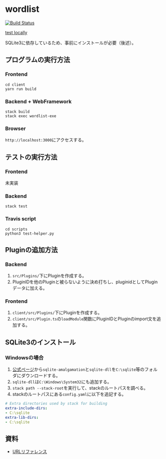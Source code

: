 # wordlist
[![Build Status](https://travis-ci.com/kanatatsu64/wordlist.svg?branch=master)](https://travis-ci.com/github/kanatatsu64/wordlist)

[test locally](http://localhost:3000)

SQLite3に依存しているため、事前にインストールが必要（後述）。

## プログラムの実行方法

### Frontend

```shell
cd client
yarn run build
```

### Backend + WebFramework

```shell
stack build
stack exec wordlist-exe
```

### Browser

`http://localhost:3000`にアクセスする。

## テストの実行方法

### Frontend
未実装

### Backend

```shell
stack test
```

### Travis script

```shell
cd scripts
python3 test-helper.py
```

## Pluginの追加方法

### Backend

1. `src/Plugins/`下にPluginを作成する。
1. PluginIDを他のPluginと被らないように決め打ちし、pluginidとしてPluginデータに加える。

### Frontend

1. `client/src/Plugins/`下にPluginを作成する。
1. `client/src/Plugin.ts`の`loadModule`関数にPluginIDとPluginのimport文を追加する。

## SQLite3のインストール

### Windowsの場合

1. [公式ページ](https://www.sqlite.org/download.html)から`sqlite-amalgamation`と`sqlite-dll`を`C:\sqlite`等のフォルダにダウンロードする。
1. `sqlite-dll`は`C:\Windows\System32`にも追加する。
1. `stack path --stack-root`を実行して、stackのルートパスを調べる。
1. stackのルートパスにある`config.yaml`に以下を追記する。

```yaml:config.yaml
# Extra directories used by stack for building
extra-include-dirs:
- C:\sqlite
extra-lib-dirs:
- C:\sqlite
```

## 資料

- [URLリファレンス](https://github.com/kanatatsu64/wordlist/blob/master/URL.txt)
